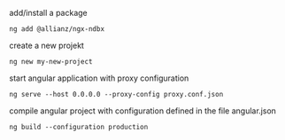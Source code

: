 add/install a package
```
ng add @allianz/ngx-ndbx
```

create a new projekt
```
ng new my-new-project
```

start angular application with proxy configuration
```
ng serve --host 0.0.0.0 --proxy-config proxy.conf.json
```
compile angular project with configuration defined in the file angular.json
```
ng build --configuration production
```
